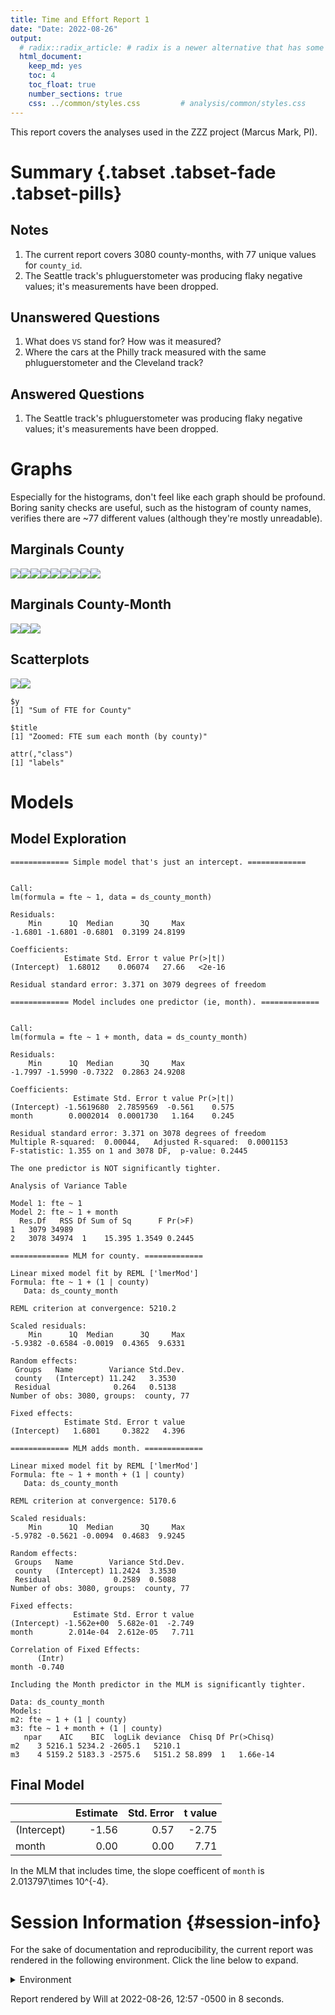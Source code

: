 ```yaml
---
title: Time and Effort Report 1
date: "Date: 2022-08-26"
output:
  # radix::radix_article: # radix is a newer alternative that has some advantages over `html_document`.
  html_document:
    keep_md: yes
    toc: 4
    toc_float: true
    number_sections: true
    css: ../common/styles.css         # analysis/common/styles.css
---
```


This report covers the analyses used in the ZZZ project (Marcus Mark, PI).

<!--  Set the working directory to the repository's base directory; this assumes the report is nested inside of two directories.-->


<!-- Set the report-wide options, and point to the external code file. -->


<!-- Load 'sourced' R files.  Suppress the output when loading sources. -->


<!-- Load packages, or at least verify they're available on the local machine.  Suppress the output when loading packages. -->


<!-- Load any global functions and variables declared in the R file.  Suppress the output. -->


<!-- Declare any global functions specific to a Rmd output.  Suppress the output. -->


<!-- Load the datasets.   -->


<!-- Tweak the datasets.   -->


Summary {.tabset .tabset-fade .tabset-pills}
===========================================================================

Notes
---------------------------------------------------------------------------

1. The current report covers 3080 county-months, with 77 unique values for `county_id`.
1. The Seattle track's phluguerstometer was producing flaky negative values; it's measurements have been dropped.


Unanswered Questions
---------------------------------------------------------------------------

1. What does `VS` stand for?  How was it measured?
1. Where the cars at the Philly track measured with the same phluguerstometer and the Cleveland track?


Answered Questions
---------------------------------------------------------------------------

1. The Seattle track's phluguerstometer was producing flaky negative values; it's measurements have been dropped.


Graphs
===========================================================================
Especially for the histograms, don't feel like each graph should be profound.
Boring sanity checks are useful,
such as the histogram of county names,
verifies there are ~77 different values (although they're mostly unreadable).


Marginals County
---------------------------------------------------------------------------

![](figure-png/marginals-county-1.png)<!-- -->![](figure-png/marginals-county-2.png)<!-- -->![](figure-png/marginals-county-3.png)<!-- -->![](figure-png/marginals-county-4.png)<!-- -->![](figure-png/marginals-county-5.png)<!-- -->![](figure-png/marginals-county-6.png)<!-- -->![](figure-png/marginals-county-7.png)<!-- -->![](figure-png/marginals-county-8.png)<!-- -->![](figure-png/marginals-county-9.png)<!-- -->

Marginals County-Month
---------------------------------------------------------------------------

![](figure-png/marginals-county-month-1.png)<!-- -->![](figure-png/marginals-county-month-2.png)<!-- -->![](figure-png/marginals-county-month-3.png)<!-- -->


Scatterplots
---------------------------------------------------------------------------

![](figure-png/scatterplots-1.png)<!-- -->![](figure-png/scatterplots-2.png)<!-- -->

```
$y
[1] "Sum of FTE for County"

$title
[1] "Zoomed: FTE sum each month (by county)"

attr(,"class")
[1] "labels"
```


Models
===========================================================================

Model Exploration
---------------------------------------------------------------------------

```
============= Simple model that's just an intercept. =============
```

```

Call:
lm(formula = fte ~ 1, data = ds_county_month)

Residuals:
    Min      1Q  Median      3Q     Max 
-1.6801 -1.6801 -0.6801  0.3199 24.8199 

Coefficients:
            Estimate Std. Error t value Pr(>|t|)
(Intercept)  1.68012    0.06074   27.66   <2e-16

Residual standard error: 3.371 on 3079 degrees of freedom
```

```
============= Model includes one predictor (ie, month). =============
```

```

Call:
lm(formula = fte ~ 1 + month, data = ds_county_month)

Residuals:
    Min      1Q  Median      3Q     Max 
-1.7997 -1.5990 -0.7322  0.2863 24.9208 

Coefficients:
              Estimate Std. Error t value Pr(>|t|)
(Intercept) -1.5619680  2.7859569  -0.561    0.575
month        0.0002014  0.0001730   1.164    0.245

Residual standard error: 3.371 on 3078 degrees of freedom
Multiple R-squared:  0.00044,	Adjusted R-squared:  0.0001153 
F-statistic: 1.355 on 1 and 3078 DF,  p-value: 0.2445
```

```
The one predictor is NOT significantly tighter.
```

```
Analysis of Variance Table

Model 1: fte ~ 1
Model 2: fte ~ 1 + month
  Res.Df   RSS Df Sum of Sq      F Pr(>F)
1   3079 34989                           
2   3078 34974  1    15.395 1.3549 0.2445
```

```
============= MLM for county. =============
```

```
Linear mixed model fit by REML ['lmerMod']
Formula: fte ~ 1 + (1 | county)
   Data: ds_county_month

REML criterion at convergence: 5210.2

Scaled residuals: 
    Min      1Q  Median      3Q     Max 
-5.9382 -0.6584 -0.0019  0.4365  9.6331 

Random effects:
 Groups   Name        Variance Std.Dev.
 county   (Intercept) 11.242   3.3530  
 Residual              0.264   0.5138  
Number of obs: 3080, groups:  county, 77

Fixed effects:
            Estimate Std. Error t value
(Intercept)   1.6801     0.3822   4.396
```

```
============= MLM adds month. =============
```

```
Linear mixed model fit by REML ['lmerMod']
Formula: fte ~ 1 + month + (1 | county)
   Data: ds_county_month

REML criterion at convergence: 5170.6

Scaled residuals: 
    Min      1Q  Median      3Q     Max 
-5.9782 -0.5621 -0.0094  0.4683  9.9245 

Random effects:
 Groups   Name        Variance Std.Dev.
 county   (Intercept) 11.2424  3.3530  
 Residual              0.2589  0.5088  
Number of obs: 3080, groups:  county, 77

Fixed effects:
              Estimate Std. Error t value
(Intercept) -1.562e+00  5.682e-01  -2.749
month        2.014e-04  2.612e-05   7.711

Correlation of Fixed Effects:
      (Intr)
month -0.740
```

```
Including the Month predictor in the MLM is significantly tighter.
```

```
Data: ds_county_month
Models:
m2: fte ~ 1 + (1 | county)
m3: fte ~ 1 + month + (1 | county)
   npar    AIC    BIC  logLik deviance  Chisq Df Pr(>Chisq)
m2    3 5216.1 5234.2 -2605.1   5210.1                     
m3    4 5159.2 5183.3 -2575.6   5151.2 58.899  1   1.66e-14
```


Final Model
---------------------------------------------------------------------------


|            | Estimate| Std. Error| t value|
|:-----------|--------:|----------:|-------:|
|(Intercept) |    -1.56|       0.57|   -2.75|
|month       |     0.00|       0.00|    7.71|

In the MLM that includes time, the slope coefficent of `month` is 2.013797\times 10^{-4}.


Session Information {#session-info}
===========================================================================

For the sake of documentation and reproducibility, the current report was rendered in the following environment.  Click the line below to expand.

<details>
  <summary>Environment <span class="glyphicon glyphicon-plus-sign"></span></summary>

```
- Session info -----------------------------------------------------------------------------
 setting  value
 version  R version 4.2.1 Patched (2022-07-09 r82577 ucrt)
 os       Windows >= 8 x64 (build 9200)
 system   x86_64, mingw32
 ui       RStudio
 language (EN)
 collate  English_United States.1252
 ctype    English_United States.1252
 tz       America/Chicago
 date     2022-08-26
 rstudio  2022.07.0+548 Spotted Wakerobin (desktop)
 pandoc   2.18 @ C:/Program Files/RStudio/bin/quarto/bin/tools/ (via rmarkdown)

- Packages ---------------------------------------------------------------------------------
 ! package           * version     date (UTC) lib source
 D archive             1.1.5       2022-05-06 [1] CRAN (R 4.2.0)
   assertthat          0.2.1       2019-03-21 [1] CRAN (R 4.2.0)
   backports           1.4.1       2021-12-13 [1] CRAN (R 4.2.0)
   bit                 4.0.4       2020-08-04 [1] CRAN (R 4.2.0)
   bit64               4.0.5       2020-08-30 [1] CRAN (R 4.2.0)
   blob                1.2.3       2022-04-10 [1] CRAN (R 4.2.0)
   boot                1.3-28      2021-05-03 [3] CRAN (R 4.2.1)
   brio                1.1.3       2021-11-30 [1] CRAN (R 4.2.0)
   bslib               0.4.0       2022-07-16 [1] CRAN (R 4.2.1)
   cachem              1.0.6       2021-08-19 [1] CRAN (R 4.2.0)
   callr               3.7.2       2022-08-22 [1] CRAN (R 4.2.1)
   checkmate           2.1.0       2022-04-21 [1] CRAN (R 4.2.0)
   cli                 3.3.0       2022-04-25 [1] CRAN (R 4.2.0)
   clisymbols          1.2.0       2017-05-21 [1] CRAN (R 4.2.0)
   colorspace          2.0-3       2022-02-21 [1] CRAN (R 4.2.0)
   config              0.3.1       2020-12-17 [1] CRAN (R 4.2.0)
   covr                3.5.1       2020-09-16 [1] CRAN (R 4.2.0)
   crayon              1.5.1       2022-03-26 [1] CRAN (R 4.2.0)
   curl                4.3.2       2021-06-23 [1] CRAN (R 4.1.0)
   cyclocomp           1.1.0       2016-09-10 [1] CRAN (R 4.2.0)
   DBI                 1.1.3       2022-06-18 [1] CRAN (R 4.2.0)
   desc                1.4.1       2022-03-06 [1] CRAN (R 4.2.0)
   devtools            2.4.4       2022-07-20 [1] CRAN (R 4.2.1)
   digest              0.6.29      2021-12-01 [1] CRAN (R 4.1.2)
   dplyr               1.0.9       2022-04-28 [1] CRAN (R 4.2.0)
   ellipsis            0.3.2       2021-04-29 [1] CRAN (R 4.1.0)
   evaluate            0.16        2022-08-09 [1] CRAN (R 4.2.1)
   fansi               1.0.3       2022-03-24 [1] CRAN (R 4.1.3)
   farver              2.1.1       2022-07-06 [1] CRAN (R 4.2.1)
   fastmap             1.1.0       2021-01-25 [1] CRAN (R 4.1.0)
   forcats             0.5.2       2022-08-19 [1] CRAN (R 4.2.1)
   fs                  1.5.2       2021-12-08 [1] CRAN (R 4.1.2)
   generics            0.1.3       2022-07-05 [1] CRAN (R 4.2.1)
   ggplot2           * 3.3.6       2022-05-03 [1] CRAN (R 4.2.0)
   glue                1.6.2       2022-02-24 [1] CRAN (R 4.1.2)
   goodpractice        1.0.3       2022-07-13 [1] CRAN (R 4.2.1)
   gtable              0.3.0       2019-03-25 [1] CRAN (R 4.2.0)
   highr               0.9         2021-04-16 [1] CRAN (R 4.2.0)
   hms                 1.1.2       2022-08-19 [1] CRAN (R 4.2.1)
   htmltools           0.5.3       2022-07-18 [1] CRAN (R 4.2.1)
   htmlwidgets         1.5.4       2021-09-08 [1] CRAN (R 4.2.0)
   httpuv              1.6.5       2022-01-05 [1] CRAN (R 4.2.0)
   httr                1.4.4       2022-08-17 [1] CRAN (R 4.2.1)
   import              1.3.0       2022-05-23 [1] CRAN (R 4.2.0)
   jquerylib           0.1.4       2021-04-26 [1] CRAN (R 4.2.0)
   jsonlite            1.8.0       2022-02-22 [1] CRAN (R 4.1.2)
   knitr             * 1.39        2022-04-26 [1] CRAN (R 4.2.0)
   labeling            0.4.2       2020-10-20 [1] CRAN (R 4.2.0)
   later               1.3.0       2021-08-18 [1] CRAN (R 4.2.0)
   lattice             0.20-45     2021-09-22 [3] CRAN (R 4.2.1)
   lazyeval            0.2.2       2019-03-15 [1] CRAN (R 4.2.0)
   lifecycle           1.0.1       2021-09-24 [1] CRAN (R 4.2.0)
   lintr               3.0.0       2022-06-13 [1] CRAN (R 4.2.0)
   lme4              * 1.1-30      2022-07-08 [1] CRAN (R 4.2.1)
   lubridate           1.8.0       2021-10-07 [1] CRAN (R 4.2.0)
   magrittr            2.0.3       2022-03-30 [1] CRAN (R 4.1.3)
   MASS                7.3-57      2022-04-22 [3] CRAN (R 4.2.1)
   Matrix            * 1.4-1       2022-03-23 [1] CRAN (R 4.2.0)
   memoise             2.0.1       2021-11-26 [1] CRAN (R 4.2.0)
   mgcv                1.8-40      2022-03-29 [1] CRAN (R 4.2.0)
   mime                0.12        2021-09-28 [1] CRAN (R 4.2.0)
   miniUI              0.1.1.1     2018-05-18 [1] CRAN (R 4.2.0)
   minqa               1.2.4       2014-10-09 [1] CRAN (R 4.2.0)
   munsell             0.5.0       2018-06-12 [1] CRAN (R 4.2.0)
   nlme                3.1-158     2022-06-15 [3] CRAN (R 4.2.1)
   nloptr              2.0.3       2022-05-26 [1] CRAN (R 4.2.0)
   odbc                1.3.3       2021-11-30 [1] CRAN (R 4.2.0)
   OuhscMunge          0.2.0.9015  2021-10-20 [1] Github (OuhscBbmc/OuhscMunge@4e04b6f)
   pillar              1.8.1       2022-08-19 [1] CRAN (R 4.2.1)
   pkgbuild            1.3.1       2021-12-20 [1] CRAN (R 4.2.0)
   pkgconfig           2.0.3       2019-09-22 [1] CRAN (R 4.2.0)
   pkgdown             2.0.6       2022-07-16 [1] CRAN (R 4.2.1)
   pkgload             1.3.0       2022-06-27 [1] CRAN (R 4.2.1)
   png                 0.1-7       2013-12-03 [1] CRAN (R 4.2.0)
   praise              1.0.0       2015-08-11 [1] CRAN (R 4.2.0)
   prettyunits         1.1.1       2020-01-24 [1] CRAN (R 4.2.0)
   processx            3.7.0       2022-07-07 [1] CRAN (R 4.2.1)
   profvis             0.3.7       2020-11-02 [1] CRAN (R 4.2.0)
   promises            1.2.0.1     2021-02-11 [1] CRAN (R 4.2.0)
   ps                  1.7.1       2022-06-18 [1] CRAN (R 4.2.0)
   purrr               0.3.4       2020-04-17 [1] CRAN (R 4.1.0)
   R6                  2.5.1       2021-08-19 [1] CRAN (R 4.2.0)
   RAnalysisSkeleton   1.0.0       2022-06-25 [1] local
   rcmdcheck           1.4.0       2021-09-27 [1] CRAN (R 4.2.0)
   Rcpp                1.0.9       2022-07-08 [1] CRAN (R 4.2.1)
   readr               2.1.2       2022-01-30 [1] CRAN (R 4.2.0)
   remotes             2.4.2       2021-11-30 [1] CRAN (R 4.2.0)
   reticulate          1.25        2022-05-11 [1] CRAN (R 4.2.0)
   rex                 1.2.1       2021-11-26 [1] CRAN (R 4.2.0)
   rlang               1.0.4       2022-07-12 [1] CRAN (R 4.2.1)
   rmarkdown           2.15        2022-08-16 [1] CRAN (R 4.2.1)
   rprojroot           2.0.3       2022-04-02 [1] CRAN (R 4.2.0)
   RSQLite           * 2.2.16      2022-08-17 [1] CRAN (R 4.2.1)
 V rstudioapi          0.13        2022-08-22 [1] CRAN (R 4.2.1) (on disk 0.14)
   sass                0.4.2       2022-07-16 [1] CRAN (R 4.2.1)
   scales              1.2.1       2022-08-20 [1] CRAN (R 4.2.1)
   sessioninfo         1.2.2       2021-12-06 [1] CRAN (R 4.2.0)
   shiny               1.7.2       2022-07-19 [1] CRAN (R 4.2.1)
   spelling            2.2         2020-10-18 [1] CRAN (R 4.2.0)
   stringi             1.7.8       2022-07-11 [1] CRAN (R 4.2.1)
   stringr             1.4.1       2022-08-20 [1] CRAN (R 4.2.1)
   TabularManifest     0.1-16.9003 2022-05-04 [1] Github (Melinae/TabularManifest@b966a2b)
   testit              0.13        2021-04-14 [1] CRAN (R 4.2.0)
   testthat            3.1.4       2022-04-26 [1] CRAN (R 4.1.3)
   tibble              3.1.8       2022-07-22 [1] CRAN (R 4.2.1)
   tidyr               1.2.0       2022-02-01 [1] CRAN (R 4.2.0)
   tidyselect          1.1.2       2022-02-21 [1] CRAN (R 4.2.0)
   tzdb                0.3.0       2022-03-28 [1] CRAN (R 4.2.0)
   urlchecker          1.0.1       2021-11-30 [1] CRAN (R 4.2.0)
   usethis             2.1.6       2022-05-25 [1] CRAN (R 4.2.0)
   utf8                1.2.2       2021-07-24 [1] CRAN (R 4.1.0)
   vctrs               0.4.1       2022-04-13 [1] CRAN (R 4.1.3)
   viridisLite         0.4.1       2022-08-22 [1] CRAN (R 4.2.1)
   vroom               1.5.7       2021-11-30 [1] CRAN (R 4.2.0)
   whoami              1.3.0       2019-03-19 [1] CRAN (R 4.2.0)
   withr               2.5.0       2022-03-03 [1] CRAN (R 4.2.0)
   xfun                0.32        2022-08-10 [1] CRAN (R 4.2.1)
   xml2                1.3.3       2021-11-30 [1] CRAN (R 4.2.0)
   xmlparsedata        1.0.5       2021-03-06 [1] CRAN (R 4.2.0)
   xopen               1.0.0       2018-09-17 [1] CRAN (R 4.2.0)
   xtable              1.8-4       2019-04-21 [1] CRAN (R 4.2.0)
   yaml                2.3.5       2022-02-21 [1] CRAN (R 4.2.0)
   zoo                 1.8-10      2022-04-15 [1] CRAN (R 4.2.0)

 [1] D:/Projects/RLibraries
 [2] C:/Users/Will/AppData/Local/R/win-library/4.2
 [3] C:/Program Files/R/R-4.2.1patched/library

 V -- Loaded and on-disk version mismatch.
 D -- DLL MD5 mismatch, broken installation.

--------------------------------------------------------------------------------------------
```
</details>



Report rendered by Will at 2022-08-26, 12:57 -0500 in 8 seconds.
